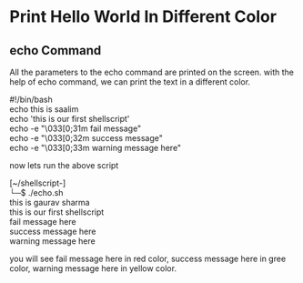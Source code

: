 <h1>Print Hello World In Different Color</h1>
<h2>echo Command</h2>
<p>All the parameters to the echo command are printed on the screen. with the help of echo command, we can print the text in a different color.<br>

#!/bin/bash<br>
echo this is saalim<br>
echo 'this is our first                 shellscript'<br>
echo -e "\033[0;31m fail message"<br>
echo -e "\033[0;32m success message"<br>
echo -e "\033[0;33m warning message here"
</p>


<p>now lets run the above script</p>

<p>[~/shellscript-]<br>
└─$ ./echo.sh<br>
this is gaurav sharma<br>
this is our first                 shellscript<br>
fail message here<br>
success message here<br>
warning message here</p>

<p>you will see fail message here in red color, success message here in gree color, warning message here in yellow color.</p>